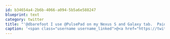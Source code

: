 ```yaml
---
id: b34654a4-2b6b-4066-a094-5b5a6e588247
blueprint: text
category: twitter
title: "'@dbarefoot I use @PulsePad on my Nexus S and Galaxy tab.  Paid app, love love love it."
caption: '<span class="username username_linked">@<a href="https://twitter.com/dbarefoot" title="Darren Barefoot">dbarefoot</a></span> I use @PulsePad on my Nexus S and Galaxy tab.  Paid app, love love love it.'
---
```

